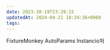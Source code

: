 ```yaml
---
date: 2023-10-19T23:29:22
updatedAt: 2024-04-21 18:34:36+0960
tags: 
---
```

FixtureMonkey
AutoParams
Instancio처
